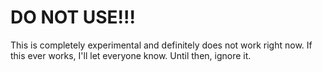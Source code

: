 # **DO NOT USE!!!**

This is completely experimental and definitely does not work right now. If this ever works, I'll let everyone know. Until then, ignore it.
